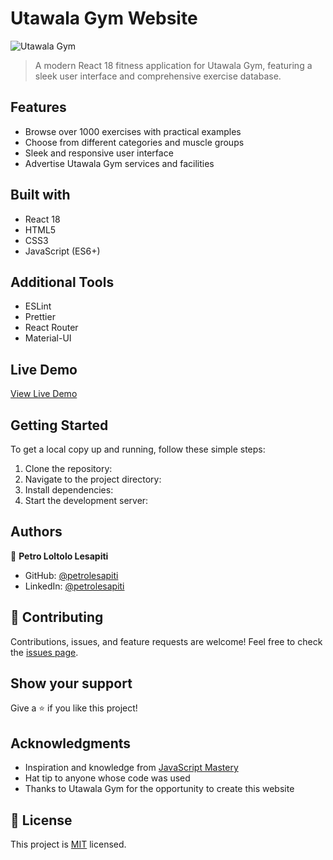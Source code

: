 # Utawala Gym Website

![Utawala Gym](https://i.ibb.co/Yt9spGc/image.png)

> A modern React 18 fitness application for Utawala Gym, featuring a sleek user interface and comprehensive exercise database.

## Features

- Browse over 1000 exercises with practical examples
- Choose from different categories and muscle groups
- Sleek and responsive user interface
- Advertise Utawala Gym services and facilities

## Built with

- React 18
- HTML5
- CSS3
- JavaScript (ES6+)

## Additional Tools

- ESLint
- Prettier
- React Router
- Material-UI

## Live Demo

[View Live Demo](https://loltolo-lesapiti.github.io/utawala-gym/)

## Getting Started

To get a local copy up and running, follow these simple steps:

1. Clone the repository:
2. Navigate to the project directory:
3. Install dependencies:
4. Start the development server:

## Authors

👤 **Petro Loltolo Lesapiti**

- GitHub: [@petrolesapiti](https://github.com/Loltolo-Lesapiti)
- LinkedIn: [@petrolesapiti](https://www.linkedin.com/in/petrolesapitiloltolo/)

## 🤝 Contributing

Contributions, issues, and feature requests are welcome! Feel free to check the [issues page](https://github.com/Loltolo-Lesapiti/utawala-gym/issues).

## Show your support

Give a ⭐️ if you like this project!

## Acknowledgments

- Inspiration and knowledge from [JavaScript Mastery](https://www.jsmastery.pro/)
- Hat tip to anyone whose code was used
- Thanks to Utawala Gym for the opportunity to create this website

## 📝 License

This project is [MIT](./LICENSE) licensed.
